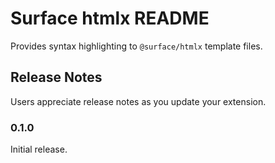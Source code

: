 # Surface htmlx README

Provides syntax highlighting to `@surface/htmlx` template files.

## Release Notes

Users appreciate release notes as you update your extension.

### 0.1.0

Initial release.
